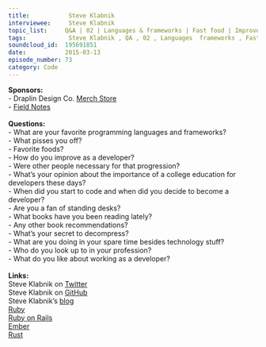 ```yaml
--- 
title:           Steve Klabnik 
interviewee:     Steve Klabnik 
topic_list:     Q&A | 02 | Languages & frameworks | Fast food | Improve | Mentors | College education | Starting out | Books | Free time | Idols | Developer benefits
tags:            Steve Klabnik , QA , 02 , Languages  frameworks , Fast food , Improve , Mentors , College education , Starting out , Books , Free time , Idols , Developer benefits
soundcloud_id:  195691851
date:           2015-03-13
episode_number: 73
category: Code
---
```


<p class="show_notes_display"><b>Sponsors:<br></b>- Draplin Design Co. <a rel="nofollow" target="_blank" href="http://draplin.com/merch/">Merch Store</a><br>- <a rel="nofollow" target="_blank" href="http://fieldnotesbrand.com/">Field Notes</a><br><b><br>Questions:</b><br>- What are your favorite programming languages and frameworks?<br>- What pisses you off?<br>- Favorite foods?<br>- How do you improve as a developer?<br>- Were other people necessary for that progression?<br>- What’s your opinion about the importance of a college education for developers these days?<br>- When did you start to code and when did you decide to become a developer?<br>- Are you a fan of standing desks?<br>- What books have you been reading lately?<br>- Any other book recommendations?<br>- What’s your secret to decompress?<br>- What are you doing in your spare time besides technology stuff?<br>- Who do you look up to in your profession?<br>- What do you like about working as a developer?<br><br><b>Links:</b><br>Steve Klabnik on <a rel="nofollow" target="_blank" href="https://twitter.com/steveklabnik">Twitter</a><br>Steve Klabnik on <a rel="nofollow" target="_blank" href="https://github.com/steveklabnik">GitHub</a><br>Steve Klabnik’s <a rel="nofollow" target="_blank" href="http://blog.steveklabnik.com/">blog</a><br><a rel="nofollow" target="_blank" href="http://ruby-doc.org/">Ruby</a><br><a rel="nofollow" target="_blank" href="http://rubyonrails.org/">Ruby on Rails</a><br><a rel="nofollow" target="_blank" href="http://emberjs.com/">Ember</a><br><a rel="nofollow" target="_blank" href="http://www.rust-lang.org/">Rust</a><br></p>

